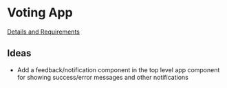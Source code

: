 # Voting App
[Details and Requirements](https://www.freecodecamp.com/challenges/build-a-voting-app)

## Ideas
- Add a feedback/notification component in the top level app component for
showing success/error messages and other notifications
